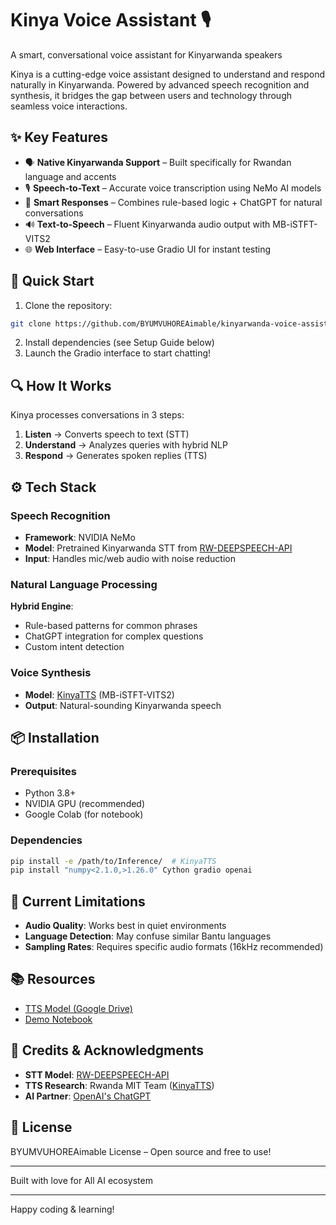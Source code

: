 # Kinya Voice Assistant 🎙️

A smart, conversational voice assistant for Kinyarwanda speakers

Kinya is a cutting-edge voice assistant designed to understand and respond naturally in Kinyarwanda. Powered by advanced speech recognition and synthesis, it bridges the gap between users and technology through seamless voice interactions.

## ✨ Key Features

- 🗣️ **Native Kinyarwanda Support** – Built specifically for Rwandan language and accents
- 🎙️ **Speech-to-Text** – Accurate voice transcription using NeMo AI models
- 🧠 **Smart Responses** – Combines rule-based logic + ChatGPT for natural conversations
- 🔊 **Text-to-Speech** – Fluent Kinyarwanda audio output with MB-iSTFT-VITS2
- 🌐 **Web Interface** – Easy-to-use Gradio UI for instant testing

## 🏁 Quick Start

1. Clone the repository:
```bash
git clone https://github.com/BYUMVUHOREAimable/kinyarwanda-voice-assistant.git
```

2. Install dependencies (see Setup Guide below)
3. Launch the Gradio interface to start chatting!

## 🔍 How It Works

Kinya processes conversations in 3 steps:

1. **Listen** → Converts speech to text (STT)
2. **Understand** → Analyzes queries with hybrid NLP
3. **Respond** → Generates spoken replies (TTS)

## ⚙️ Tech Stack

### Speech Recognition
- **Framework**: NVIDIA NeMo
- **Model**: Pretrained Kinyarwanda STT from [RW-DEEPSPEECH-API](https://github.com/agent87/RW-DEEPSPEECH-API/tree/main/stt)
- **Input**: Handles mic/web audio with noise reduction

### Natural Language Processing
**Hybrid Engine**:
- Rule-based patterns for common phrases
- ChatGPT integration for complex questions
- Custom intent detection

### Voice Synthesis
- **Model**: [KinyaTTS](https://github.com/anzeyimana/KinyaTTS) (MB-iSTFT-VITS2)
- **Output**: Natural-sounding Kinyarwanda speech

## 📦 Installation

### Prerequisites
- Python 3.8+
- NVIDIA GPU (recommended)
- Google Colab (for notebook)

### Dependencies
```bash
pip install -e /path/to/Inference/  # KinyaTTS
pip install "numpy<2.1.0,>1.26.0" Cython gradio openai
```

## 🚨 Current Limitations

- **Audio Quality**: Works best in quiet environments
- **Language Detection**: May confuse similar Bantu languages
- **Sampling Rates**: Requires specific audio formats (16kHz recommended)

## 📚 Resources

- [TTS Model (Google Drive)](https://drive.google.com/drive/folders/1vrecoCWw_XQjIZt4LX4h7FbTK_Bk7Qw3)
- [Demo Notebook](kin_assistant.ipynb)

## 🙏 Credits & Acknowledgments

- **STT Model**: [RW-DEEPSPEECH-API](https://github.com/agent87/RW-DEEPSPEECH-API)
- **TTS Research**: Rwanda MIT Team ([KinyaTTS](https://github.com/anzeyimana/KinyaTTS))
- **AI Partner**: [OpenAI's ChatGPT](https://openai.com/chatgpt)

## 📜 License

BYUMVUHOREAimable License – Open source and free to use!

---
Built with love for All AI ecosystem

---
Happy coding & learning!